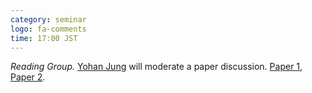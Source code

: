 ```yaml
---
category: seminar
logo: fa-comments
time: 17:00 JST
---
```


*Reading Group.* [Yohan Jung](https://e2ee22.github.io/) will moderate a paper discussion. [Paper 1](https://arxiv.org/abs/2006.10726), [Paper 2](https://openreview.net/pdf?id=15HPeY8MGQ).

